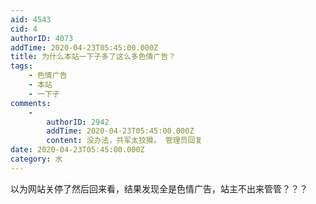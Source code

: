 ```yaml
---
aid: 4543
cid: 4
authorID: 4073
addTime: 2020-04-23T05:45:00.000Z
title: 为什么本站一下子多了这么多色情广告？
tags:
    - 色情广告
    - 本站
    - 一下子
comments:
    -
        authorID: 2942
        addTime: 2020-04-23T05:45:00.000Z
        content: 没办法，共军太狡猾。 管理员回复
date: 2020-04-23T05:45:00.000Z
category: 水
---
```


以为网站关停了然后回来看，结果发现全是色情广告，站主不出来管管？？？
